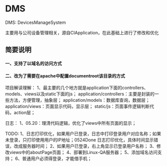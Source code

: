 # DMS
DMS: DevicesManageSystem

主要用与公司设备管理相关，源自CIApplication，在此基础上进行了修改和优化

<h2>简要说明</h2>
<h4>一、支持了以域名的访问方式</h4>
<h4>二、改为了需要在apache中配置documentroot该目录的方式</h4>


项目解读理解：
1、最主要的几个地方就是application下面的controllers、models、views以及static下面的js；
application/controllers：主要是封装的一些方法，方便管理，抽象层；
application/models：数据库查询，数据层；
application/views：页面显示代码，显示层；
static/js：页面事件逻辑判断代码，action层；

日志：
1、05.20：理清代码逻辑，优化了views中所有页面的显示；

TODO:
1、日志打印优化，如果用户已登录，日志中打印登录用户对应名称；如果未登录，只打印使用用户的IP地址；0524Done
	日志打印优化，具体时间显示错误，改成服务器时间；
2、如果用户已登录，右上角显示已登录用户名称；
3、修改views中的aboutPage页面；
4、部署到Linux-QA服务器；
5、添加域名访问支持；
6、普通用户必须得登录，才能借手机；
